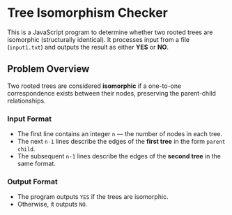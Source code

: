 # Tree Isomorphism Checker

This is a JavaScript program to determine whether two rooted trees are isomorphic (structurally identical). It processes input from a file (`input1.txt`) and outputs the result as either **YES** or **NO**.

## Problem Overview

Two rooted trees are considered **isomorphic** if a one-to-one correspondence exists between their nodes, preserving the parent-child relationships.

### Input Format

- The first line contains an integer `n` — the number of nodes in each tree.
- The next `n-1` lines describe the edges of the **first tree** in the form `parent child`.
- The subsequent `n-1` lines describe the edges of the **second tree** in the same format.

### Output Format

- The program outputs `YES` if the trees are isomorphic.
- Otherwise, it outputs `NO`.
